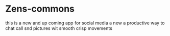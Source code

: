 # Zens-commons
this is a new and up coming app for social media a new a productive way to chat call snd pictures wit smooth crisp movements
